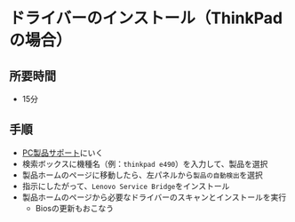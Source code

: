 # ドライバーのインストール（ThinkPadの場合）

## 所要時間

- 15分

## 手順

- [PC製品サポート](https://pcsupport.lenovo.com/jp/ja/)にいく
- 検索ボックスに機種名（例：`thinkpad e490`）を入力して、製品を選択
- 製品ホームのページに移動したら、左パネルから`製品の自動検出`を選択
- 指示にしたがって、`Lenovo Service Bridge`をインストール
- 製品ホームのページから必要なドライバーのスキャンとインストールを実行
  - Biosの更新もおこなう

